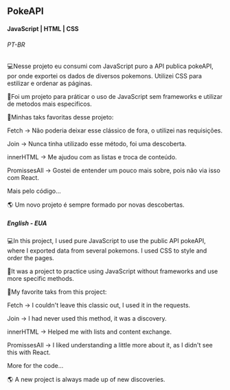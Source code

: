 ## PokeAPI
#### JavaScript | HTML | CSS

###### PT-BR
 💻Nesse projeto eu consumi com JavaScript puro a API publica pokeAPI, por onde exportei os dados de diversos pokemons. Utilizei CSS para estilizar e ordenar as páginas.

💭Foi um projeto para práticar o uso de JavaScript sem frameworks e utilizar de metodos mais especificos.

🎯Minhas taks favoritas desse projeto:

Fetch -> Não poderia deixar esse clássico de fora, o utilizei nas requisições.

Join -> Nunca tinha utilizado esse método, foi uma descoberta.

innerHTML -> Me ajudou com as listas e troca de conteúdo.

PromissesAll -> Gostei de entender um pouco mais sobre, pois não via isso com React.

Mais pelo código...

🌎 Um novo projeto é sempre formado por novas descobertas.



##### English - EUA

💻In this project, I used pure JavaScript to use the public API pokeAPI, where I exported data from several pokemons. I used CSS to style and order the pages.

💭It was a project to practice using JavaScript without frameworks and use more specific methods.

🎯My favorite taks from this project:

Fetch -> I couldn't leave this classic out, I used it in the requests.

Join -> I had never used this method, it was a discovery.

innerHTML -> Helped me with lists and content exchange.

PromissesAll -> I liked understanding a little more about it, as I didn't see this with React.

More for the code...

🌎 A new project is always made up of new discoveries.
